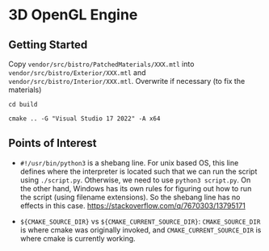 # 3D OpenGL Engine



## Getting Started

Copy `vendor/src/bistro/PatchedMaterials/XXX.mtl` into `vendor/src/bistro/Exterior/XXX.mtl` and `vendor/src/bistro/Interior/XXX.mtl`. Overwrite if necessary (to fix the materials)



`cd build`

`cmake .. -G "Visual Studio 17 2022" -A x64`

## Points of Interest

- `#!/usr/bin/python3` is a shebang line. For unix based OS, this line defines where the interpreter is located such that we can run the script using `./script.py`. Otherwise, we need to use `python3 script.py`. On the other hand, Windows has its own rules for figuring out how to run the script (using filename extensions). So the shebang line has no effects in this case. https://stackoverflow.com/q/7670303/13795171

- `${CMAKE_SOURCE_DIR}` vs `${CMAKE_CURRENT_SOURCE_DIR}`: `CMAKE_SOURCE_DIR` is where cmake was originally invoked, and `CMAKE_CURRENT_SOURCE_DIR` is where cmake is currently working.



